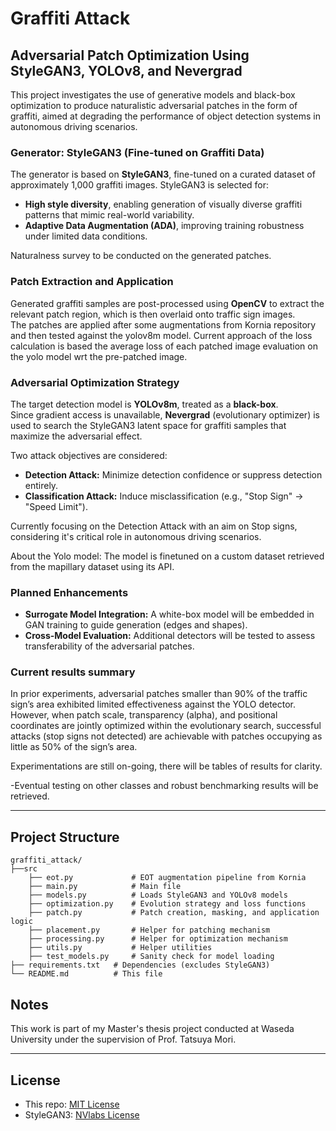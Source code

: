 # Graffiti Attack

## Adversarial Patch Optimization Using StyleGAN3, YOLOv8, and Nevergrad

This project investigates the use of generative models and black-box optimization to produce naturalistic adversarial patches in the form of graffiti, aimed at degrading the performance of object detection systems in autonomous driving scenarios.

### Generator: StyleGAN3 (Fine-tuned on Graffiti Data)

The generator is based on **StyleGAN3**, fine-tuned on a curated dataset of approximately 1,000 graffiti images. StyleGAN3 is selected for:

- **High style diversity**, enabling generation of visually diverse graffiti patterns that mimic real-world variability.
- **Adaptive Data Augmentation (ADA)**, improving training robustness under limited data conditions.

Naturalness survey to be conducted on the generated patches.

### Patch Extraction and Application

Generated graffiti samples are post-processed using **OpenCV** to extract the relevant patch region, which is then overlaid onto traffic sign images.  
The patches are applied after some augmentations from Kornia repository and then tested against the yolov8m model. Current approach of the loss calculation is based the average loss of each patched image evaluation on the yolo model wrt the pre-patched image.

### Adversarial Optimization Strategy

The target detection model is **YOLOv8m**, treated as a **black-box**.  
Since gradient access is unavailable, **Nevergrad** (evolutionary optimizer) is used to search the StyleGAN3 latent space for graffiti samples that maximize the adversarial effect.

Two attack objectives are considered:

- **Detection Attack:** Minimize detection confidence or suppress detection entirely.
- **Classification Attack:** Induce misclassification (e.g., "Stop Sign" → "Speed Limit").

Currently focusing on the Detection Attack with an aim on Stop signs, considering it's critical role in autonomous driving scenarios.

About the Yolo model: The model is finetuned on a custom dataset retrieved from the mapillary dataset using its API.

### Planned Enhancements

- **Surrogate Model Integration:** A white-box model will be embedded in GAN training to guide generation (edges and shapes).
- **Cross-Model Evaluation:** Additional detectors will be tested to assess transferability of the adversarial patches.

### Current results summary

In prior experiments, adversarial patches smaller than 90% of the traffic sign’s area exhibited limited effectiveness against the YOLO detector. However, when patch scale, transparency (alpha), and positional coordinates are jointly optimized within the evolutionary search, successful attacks (stop signs not detected) are achievable with patches occupying as little as 50% of the sign’s area.

Experimentations are still on-going, there will be tables of results for clarity.

-Eventual testing on other classes and robust benchmarking results will be retrieved.

---

## Project Structure

```
graffiti_attack/
├──src
    ├── eot.py             # EOT augmentation pipeline from Kornia
    ├── main.py            # Main file
    ├── models.py          # Loads StyleGAN3 and YOLOv8 models
    ├── optimization.py    # Evolution strategy and loss functions
    ├── patch.py           # Patch creation, masking, and application logic
    ├── placement.py       # Helper for patching mechanism
    ├── processing.py      # Helper for optimization mechanism
    ├── utils.py           # Helper utilities
    ├── test_models.py     # Sanity check for model loading
├── requirements.txt   # Dependencies (excludes StyleGAN3)
└── README.md          # This file
```

## Notes

This work is part of my Master's thesis project conducted at Waseda University under the supervision of Prof. Tatsuya Mori.

---

## License

- This repo: [MIT License](LICENSE)
- StyleGAN3: [NVlabs License](https://github.com/NVlabs/stylegan3/blob/main/LICENSE.txt)
